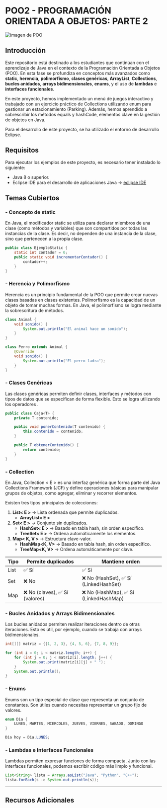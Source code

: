 # POO2 - PROGRAMACIÓN ORIENTADA A OBJETOS: PARTE 2

![imagen de POO](https://cdn.goconqr.com/uploads/media/image/22865637/desktop_590dac03-e90a-449a-8d35-7189329b9799.jpg)

## Introducción
Este repositorio está destinado a los estudiantes que continúan con el aprendizaje de Java en el contexto de la Programación Orientada a Objetos (POO). En esta fase se profundiza en conceptos más avanzados como **static**, **herencia**, **polimorfismo**, **clases genéricas**, **ArrayList**, **Collections**, **bucles anidados**, **arrays bidimensionales**, **enums**, y el uso de **lambdas** e **interfaces funcionales**.

En este proyecto, hemos implementado un menú de juegos interactivo y trabajado con un ejercicio práctico de Collections utilizando enum para gestionar un estacionamiento (Parking). Además, hemos aprendido a sobrescribir los métodos equals y hashCode, elementos clave en la gestión de objetos en Java.

Para el desarrollo de este proyecto, se ha utilizado el entorno de desarrollo Eclipse.

## Requisitos
Para ejecutar los ejemplos de este proyecto, es necesario tener instalado lo siguiente:

- Java 8 o superior.
- Eclipse IDE para el desarrollo de aplicaciones Java → [eclipse IDE](https://www.eclipse.org/downloads/)


## Temas Cubiertos

### - Concepto de static

En Java, el modificador static se utiliza para declarar miembros de una clase (como métodos y variables) que son compartidos por todas las instancias de la clase. Es decir, no dependen de una instancia de la clase, sino que pertenecen a la propia clase.

```java
public class EjemploStatic {
    static int contador = 0;
    public static void incrementarContador() {
        contador++;
    }
}
```

### - Herencia y Polimorfismo

Herencia es un principio fundamental de la POO que permite crear nuevas clases basadas en clases existentes. Polimorfismo es la capacidad de un objeto de tomar muchas formas. En Java, el polimorfismo se logra mediante la sobrescritura de métodos.

```java
class Animal {
    void sonido() {
        System.out.println("El animal hace un sonido");
    }
}

class Perro extends Animal {
    @Override
    void sonido() {
        System.out.println("El perro ladra");
    }
}
```

### - Clases Genéricas
Las clases genéricas permiten definir clases, interfaces y métodos con tipos de datos que se especifican de forma flexible. Esto se logra utilizando los operadores <T>.

```java
public class Caja<T> {
    private T contenido;

    public void ponerContenido(T contenido) {
        this.contenido = contenido;
    }

    public T obtenerContenido() {
        return contenido;
    }
}
```

### - Collection

En Java, Collection < E > es una interfaz genérica que forma parte del Java Collections Framework (JCF) y define operaciones básicas para manipular grupos de objetos, como agregar, eliminar y recorrer elementos.

Existen tres tipos principales de colecciones:

1. **List< E >** → Lista ordenada que permite duplicados.
    * **ArrayList< E >**
2. **Set< E >** → Conjunto sin duplicados.
    * **HashSet< E >** → Basado en tabla hash, sin orden específico.
    * **TreeSet< E >** → Ordena automáticamente los elementos.
3. **Map< K, V >** → Estructura clave-valor.
    * **HashMap<K, V>** → Basado en tabla hash, sin orden específico.
    * **TreeMap<K, V>** → Ordena automáticamente por clave.


| Tipo   | Permite duplicados | Mantiene orden |
|--------|--------------------|----------------|
| List   | ✅ Sí              |✅ Sí          |
| Set    | ❌ No              | ❌ No (HashSet), ✅ Sí (LinkedHashSet)  |    
| Map    | ❌ No (claves), ✅ Sí (valores)    |  ❌ No (HashMap), ✅ Sí (LinkedHashMap)         |


### - Bucles Anidados y Arrays Bidimensionales
Los bucles anidados permiten realizar iteraciones dentro de otras iteraciones. Esto es útil, por ejemplo, cuando se trabaja con arrays bidimensionales.

```java
int[][] matriz = {{1, 2, 3}, {4, 5, 6}, {7, 8, 9}};

for (int i = 0; i < matriz.length; i++) {
    for (int j = 0; j < matriz[i].length; j++) {
        System.out.print(matriz[i][j] + " ");
    }
    System.out.println();
}
```

### - Enums
Enums son un tipo especial de clase que representa un conjunto de constantes. Son útiles cuando necesitas representar un grupo fijo de valores.

```java 
enum Dia {
    LUNES, MARTES, MIERCOLES, JUEVES, VIERNES, SABADO, DOMINGO
}

Dia hoy = Dia.LUNES;
``` 

### - Lambdas e Interfaces Funcionales
Lambdas permiten expresar funciones de forma compacta. Junto con las interfaces funcionales, podemos escribir código más limpio y funcional.

```java 
List<String> lista = Arrays.asList("Java", "Python", "C++");
lista.forEach(s -> System.out.println(s));
``` 

*** 
## Recursos Adicionales


